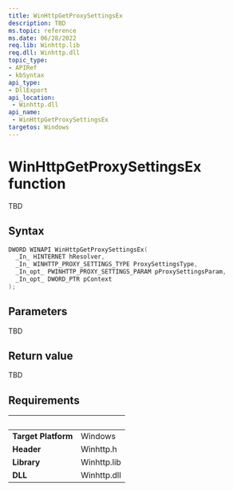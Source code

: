 ```yaml
---
title: WinHttpGetProxySettingsEx
description: TBD
ms.topic: reference
ms.date: 06/28/2022
req.lib: Winhttp.lib
req.dll: Winhttp.dll
topic_type:
- APIRef
- kbSyntax
api_type:
- DllExport
api_location:
 - Winhttp.dll
api_name:
 - WinHttpGetProxySettingsEx
targetos: Windows
---
```


# WinHttpGetProxySettingsEx function

TBD

## Syntax

```cpp
DWORD WINAPI WinHttpGetProxySettingsEx(
  _In_ HINTERNET hResolver,
  _In_ WINHTTP_PROXY_SETTINGS_TYPE ProxySettingsType,
  _In_opt_ PWINHTTP_PROXY_SETTINGS_PARAM pProxySettingsParam,
  _In_opt_ DWORD_PTR pContext
);
```

## Parameters

TBD

## Return value

TBD

## Requirements
| &nbsp; | &nbsp; |
| ---- |:---- |
| **Target Platform** | Windows |
| **Header** | Winhttp.h |
| **Library** | Winhttp.lib |
| **DLL** | Winhttp.dll |
